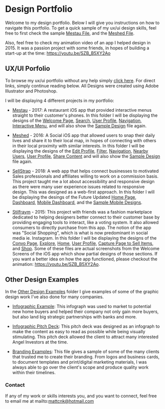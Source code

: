 # Design Portfolio

Welcome to my design portfolio. Below I will give you instructions on how to navigate this portfolio. To get a quick sample of my ux/ui design skills, feel free to first check the sample [Mestau File](sample_mestau_iOS.png), and the [Meshed File](sample_meshed_iOS.png).

Also, feel free to check my animation video of an app I helped design in 2015. It was a passion project with some friends, in hopes of building a start-up at the time: https://youtu.be/SZB_B5XY2Ao

## UX/UI Porfolio

To browse my ux/ui portfolio without any help simply [click here](ux_ui/). For direct links, simply continue reading below. All Designs were created using Adobe Illustrator and Photoshop.

I will be displaying 4 different projects in my portfolio:

- [Mestau](ux_ui/Mestau-iOS) - 2017: A restaurant iOS app that provided interactive menus straight to their customer's phones. In this folder I will be displaying the designs of the [Welcome Page](ux_ui/Mestau-iOS/mestau_welcome.png), [Search](ux_ui/Mestau-iOS/mestau_search.png), [User Profile](ux_ui/Mestau-iOS/mestau_profile.png), [Navigation](ux_ui/Mestau-iOS/mestau_navbar.png), [Interactive Menu](ux_ui/Mestau-iOS/mestau_menu.png), and will also show the [Sample Design](ux_ui/Mestau-iOS/sample_mestau_iOS.png) file again.

- [Meshed](ux_ui/Meshed-iOS) - 2016: A Social iOS app that allowed users to snap their daily lives and share it to their local map, in hopes of connecting with others in their local proximity with similar interests. In this folder I will be displaying the designs of the [Edit Profile](ux_ui/Meshed-iOS/meshed_edit_profile.png), [Filter](ux_ui/Meshed-iOS/meshed_filter.png), [Navigation](ux_ui/Meshed-iOS/meshed_nav.png), [Nearby Users](ux_ui/Meshed-iOS/meshed_nearby_users.png), [User Profile](ux_ui/Meshed-iOS/meshed_profile.png), [Share Content](ux_ui/Meshed-iOS/meshed_share.png) and will also show the [Sample Design](ux_ui/Meshed-iOS/sample_meshed_iOS.png) file again.

- [SellStrap](ux_ui/SellStrap-Web-App) - 2018: A web app that helps connect businesses to motivated Sales professionals and affiliates willing to work on a commission basis. This project taught me a lot about accessibility and responsive design as there were many user experience issues related to responsive design. This was designed as a web-first approach. In this folder I will be displaying the desings of the Future Updated [Home Page](ux_ui/SellStrap-Web-App/sellstrap_home_update.png), [Dashboard](ux_ui/SellStrap-Web-App/sellstrap_dashboard.png), [Mobile Dashboard](ux_ui/SellStrap-Web-App/sellstrap_mobile_dashboard.png), and the [Sample Mobile Designs](ux_ui/SellStrap-Web-App/sample_sellstrap_mobile.png).

- [Stilfraym](ux_ui/Stilfraym-iOS) - 2015: This project with friends was a fashion marketplace dedicated to helping designers better connect to their customer base by providing engaging tools to interact, like a voting system. It also allowed consumers to directly purchase from this app. The notion of the app was "Social Shopping", which is what is now predominant in social media ie. Instagram. In this folder I will be displaying the designs of the [Convo Page](ux_ui/Stilfraym-iOS/stilfraym_convo.png), [Explore](ux_ui/Stilfraym-iOS/stilfraym_explore.png), [Home](ux_ui/Stilfraym-iOS/stilfraym_home.png), [User Profile](ux_ui/Stilfraym-iOS/stilfraym_profile.png), [Capture Page to Sell Items](ux_ui/Stilfraym-iOS/stilfraym_sell.png), and [Shop](ux_ui/Stilfraym-iOS/stilfraym_shop.png). Some of these files are actual screenshots from the Welcome Screens of the iOS app which show partial designs of those sections. If you want a better idea on how the app functioned, please checkout the animation: https://youtu.be/SZB_B5XY2Ao.

## Other Design Examples

In the [Other Design Examples](other_design_examples/) folder I give examples of some of the graphic design work I've also done for many companies.

- [Infographic Example](other_design_examples/infographic_examples/infograph_example.pdf): This infograph was used to market to potential new home buyers and helped their company not only gain more buyers, but also land big strategic partnerships with banks and more.

- [Infographic Pitch Deck](other_design_examples/infographic_examples/old_pitch_deck_infographic/pitch_deck_mestau.pdf): This pitch deck was designed as an infograph to make the content as easy to read as possible while being visually stimulating. This pitch deck allowed the client to attract many interested Angel Investors at the time.

- [Branding Examples](other_design_examples/branding_examples/branding_portfolio.pdf): This file gives a sample of some of the many clients that trusted me to create their branding. From logos and business cards, to document templates and print/digital marketing materials, I was always able to go over the client's scope and produce quality work within their timelines.

### Contact

If any of my work or skills interests you, and you want to connect, feel free to email me at mailto:mattcnk@hotmail.com
